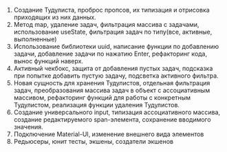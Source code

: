 1. Создание Тудулиста, проброс пропсов, их типизация и отрисовка приходящих из них данных. 
2. Метод map, удаление задач, фильтрация массива с задачами, использование useState, фильтрация задач по типу(все, активные, выполненные)
3. Использование библиотеки uuid, написание функции по добавлению задачи, добавление задачи по нажатию Enter, рефакторинг кода, вынос функций наверх.
4. Активный чекбокс, защита от добавления пустых задач, подсказка при попытке добавить пустую задачу, подсветка активного фильтра.
5. Новая сущность для хранения Тудулистов, отдельная фильтрация задач, преобразования массива задач в объект с ассоциативным массивом, рефакторинг функций для работы с конкретным Тудулистом, реализация функции удаления Тудулистов.
6. Создание универсального input, типизация ассоциативного массива, создание редактируемого span-элемента, сохранение вводимого значения.
7. Подключение Material-UI, изменение внешнего вида элементов
8. Редьюсеры, юнит тесты, экшены, создатели экшенов
 